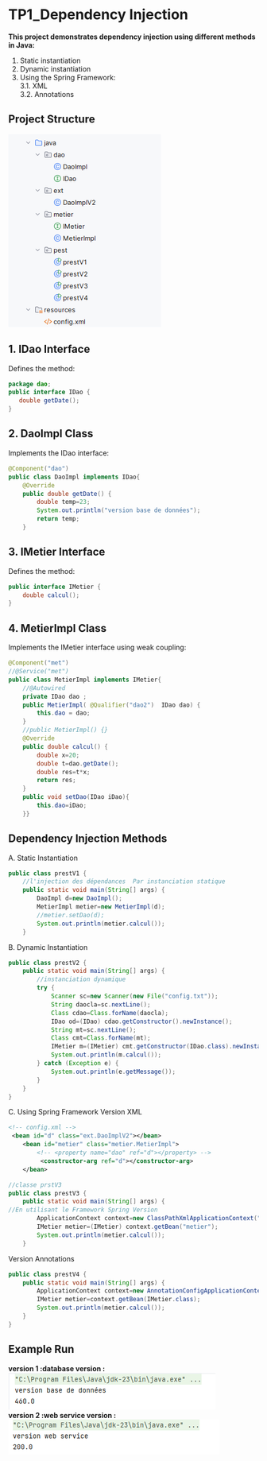 # TP1_Dependency Injection 
**This project demonstrates dependency injection using different methods in Java:**
1. Static instantiation
2. Dynamic instantiation
3. Using the Spring Framework:  
 3.1. XML   
 3.2. Annotations
 ## Project Structure
 ![Project Structure](./.idea/strctPrj.png)
 ## 1. IDao Interface
 Defines the method:
 ```java
package dao;
public interface IDao {
    double getDate();
}
```
## 2. DaoImpl Class
Implements the IDao interface:
```java
@Component("dao")
public class DaoImpl implements IDao{
    @Override
    public double getDate() {
        double temp=23;
        System.out.println("version base de données");
        return temp;
    }
```
## 3. IMetier Interface
Defines the method:
```java
public interface IMetier {
    double calcul();
}
```
## 4. MetierImpl Class
Implements the IMetier interface using weak coupling:
```java
@Component("met")
//@Service("met")
public class MetierImpl implements IMetier{
    //@Autowired
    private IDao dao ;
    public MetierImpl( @Qualifier("dao2")  IDao dao) {
        this.dao = dao;
    }
    //public MetierImpl() {}
    @Override
    public double calcul() {
        double x=20;
        double t=dao.getDate();
        double res=t*x;
        return res;
    }
    public void setDao(IDao iDao){
        this.dao=iDao;
    }}
   ```
## Dependency Injection Methods
A. Static Instantiation
```java
public class prestV1 {
    //l'injection des dépendances  Par instanciation statique
    public static void main(String[] args) {
        DaoImpl d=new DaoImpl();
        MetierImpl metier=new MetierImpl(d);
        //metier.setDao(d);
        System.out.println(metier.calcul());
    }
```
 B. Dynamic Instantiation
```java
public class prestV2 {
    public static void main(String[] args) {
        //instanciation dynamique
        try {
            Scanner sc=new Scanner(new File("config.txt"));
            String daocla=sc.nextLine();
            Class cdao=Class.forName(daocla);
            IDao od=(IDao) cdao.getConstructor().newInstance();
            String mt=sc.nextLine();
            Class cmt=Class.forName(mt);
            IMetier m=(IMetier) cmt.getConstructor(IDao.class).newInstance(od);
            System.out.println(m.calcul());
        } catch (Exception e) {
            System.out.println(e.getMessage());
        }
    }
}
```
C. Using Spring Framework
Version XML
```xml
<!-- config.xml -->
 <bean id="d" class="ext.DaoImplV2"></bean>
    <bean id="metier" class="metier.MetierImpl">
        <!-- <property name="dao" ref="d"></property> -->
         <constructor-arg ref="d"></constructor-arg>
    </bean>
```
```java
//classe prstV3
public class prestV3 {
    public static void main(String[] args) {
//En utilisant le Framework Spring Version
        ApplicationContext context=new ClassPathXmlApplicationContext("config.xml");
        IMetier metier=(IMetier) context.getBean("metier");
        System.out.println(metier.calcul());
    }
```
Version Annotations
```java
public class prestV4 {
    public static void main(String[] args) {
        ApplicationContext context=new AnnotationConfigApplicationContext("dao","metier","ext");
        IMetier metier=context.getBean(IMetier.class);
        System.out.println(metier.calcul());
    }
}
```
## Example Run
**version 1 :database version :**     
![version1 run ](./.idea/vrs1.png)  
**version 2 :web service version :**    
![version1 run ](./.idea/vrs2.png)
